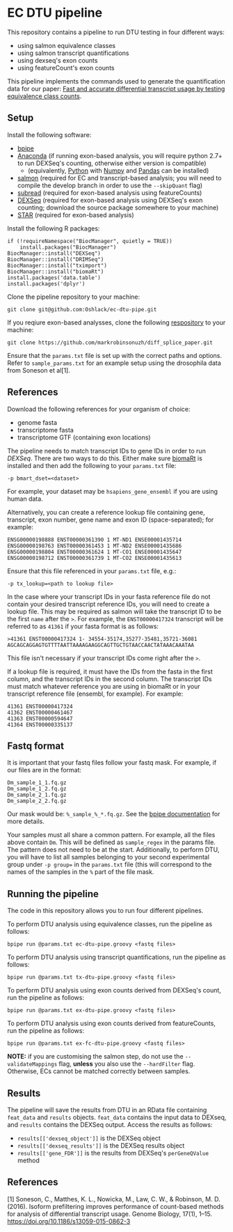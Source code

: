 EC DTU pipeline
===============

This repository contains a pipeline to run DTU testing in four different ways:

* using salmon equivalence classes
* using salmon transcript quantifications
* using dexseq's exon counts
* using featureCount's exon counts

This pipeline implements the commands used to generate the quantification data for our paper: [Fast and accurate differential transcript usage by testing equivalence class counts](https://doi.org/10.1101/501106).

Setup
-----

Install the following software:

* [bpipe](https://github.com/ssadedin/bpipe/releases)
* [Anaconda](https://www.anaconda.com/distribution/#download-section) (if running exon-based analysis, you will require python 2.7+ to run DEXSeq's counting, otherwise either version is compatible)
  * (equivalently, [Python](https://www.python.org/downloads/) with [Numpy](http://www.numpy.org/) and [Pandas](https://pandas.pydata.org/) can be installed)
* [salmon](https://github.com/COMBINE-lab/salmon) (required for EC and transcript-based analysis; you will need to compile the develop branch in order to use the `--skipQuant` flag)
* [subread](https://sourceforge.net/projects/subread/files/subread-1.6.3/) (required for exon-based analysis using featureCounts)
* [DEXSeq](http://bioconductor.org/packages/release/bioc/html/DEXSeq.html) (required for exon-based analysis using DEXSeq's exon counting; download the source package somewhere to your machine)
* [STAR](https://github.com/alexdobin/STAR) (required for exon-based analysis)

Install the following R packages:

```
if (!requireNamespace("BiocManager", quietly = TRUE))
    install.packages("BiocManager")
BiocManager::install("DEXSeq")
BiocManager::install("DRIMSeq")
BiocManager::install("tximport")
BiocManager::install("biomaRt")
install.packages('data.table')
install.packages('dplyr')
```

Clone the pipeline repository to your machine:

```
git clone git@github.com:Oshlack/ec-dtu-pipe.git
```

If you reqiure exon-based analysses, clone the following [respository](https://github.com/markrobinsonuzh/diff_splice_paper.git) to your machine:

```
git clone https://github.com/markrobinsonuzh/diff_splice_paper.git
```

Ensure that the `params.txt` file is set up with the correct paths and options. Refer to `sample_params.txt` for an example setup using the drosophila data from Soneson et al[1].

References
----------

Download the following references for your organism of choice:

* genome fasta
* transcriptome fasta
* transcriptome GTF (containing exon locations)

The pipeline needs to match transcript IDs to gene IDs in order to run _DEXSeq_. There are two ways to do this. Either make sure [biomaRt](https://bioconductor.org/packages/release/bioc/html/biomaRt.html) is installed and then add the following to your `params.txt` file:

```
-p bmart_dset=<dataset>
```

For example, your dataset may be `hsapiens_gene_ensembl` if you are using human data.

Alternatively, you can create a reference lookup file containing gene, transcript, exon number, gene name and exon ID (space-separated); for example:

```
ENSG00000198888 ENST00000361390 1 MT-ND1 ENSE00001435714
ENSG00000198763 ENST00000361453 1 MT-ND2 ENSE00001435686
ENSG00000198804 ENST00000361624 1 MT-CO1 ENSE00001435647
ENSG00000198712 ENST00000361739 1 MT-CO2 ENSE00001435613
```

Ensure that this file referenced in your `params.txt` file, e.g.:

```
-p tx_lookup=<path to lookup file>
```

In the case where your transcript IDs in your fasta reference file do not contain your desired transcript reference IDs, you will need to create a lookup file. This may be required as salmon will take the transcript ID to be the first `name` after the `>`. For example, the `ENST00000417324` transcript will be referred to as `41361` if your fasta format is as follows:

```
>41361 ENST00000417324 1- 34554-35174,35277-35481,35721-36081
AGCAGCAGGAGTGTTTTAATTAAAAGAAGGCAGTTGCTGTAACCAACTATAAACAAATAA
```

This file isn't necessary if your transcript IDs come right after the `>`.

If a lookup file is required, it must have the IDs from the fasta in the first column, and the transcript IDs in the second column. The transcript IDs must match whatever reference you are using in biomaRt or in your transcript reference file (ensembl, for example). For example:

```
41361 ENST00000417324
41362 ENST00000461467
41363 ENST00000594647
41364 ENST00000335137
```

Fastq format
------------

It is important that your fastq files follow your fastq mask. For example, if our files are in the format:

```
Dm_sample_1_1.fq.gz
Dm_sample_1_2.fq.gz
Dm_sample_2_1.fq.gz
Dm_sample_2_2.fq.gz
```

Our mask would be: `%_sample_%_*.fq.gz`. See the [bpipe documentation](http://docs.bpipe.org/Overview/Introduction/) for more details.

Your samples must all share a common pattern. For example, all the files above contain `Dm`. This will be defined as `sample_regex` in the params file. The pattern does not need to be at the start. Additionally, to perform DTU, you will have to list all samples belonging to your second experimental group under `-p group=` in the `params.txt` file (this will correspond to the names of the samples in the `%` part of the file mask.

Running the pipeline
--------------------

The code in this repository allows you to run four different pipelines.

To perform DTU analysis using equivalence classes, run the pipeline as follows:

```
bpipe run @params.txt ec-dtu-pipe.groovy <fastq files>
```

To perform DTU analysis using transcript quantifications, run the pipeline as follows:

```
bpipe run @params.txt tx-dtu-pipe.groovy <fastq files>
```

To perform DTU analysis using exon counts derived from DEXSeq's count, run the pipeline as follows:

```
bpipe run @params.txt ex-dtu-pipe.groovy <fastq files>
```

To perform DTU analysis using exon counts derived from featureCounts, run the pipeline as follows:

```
bpipe run @params.txt ex-fc-dtu-pipe.groovy <fastq files>
```

**NOTE:** if you are customising the salmon step, do not use the `--validateMappings` flag, **unless** you also use the `--hardFilter` flag. Otherwise, ECs cannot be matched correctly between samples.

Results
-------

The pipeline will save the results from DTU in an RData file containing `feat_data` and `results` objects. `feat_data` contains the input data to DEXseq, and `results` contains the DEXSeq output. Access the results as follows:

* `results[['dexseq_object']]` is the DEXSeq object
* `results[['dexseq_results']]` is the DEXSeq results object
* `results[['gene_FDR']]` is the results from DEXSeq's `perGeneQValue` method

References
----------
[1] Soneson, C., Matthes, K. L., Nowicka, M., Law, C. W., & Robinson, M. D. (2016). Isoform prefiltering improves performance of count-based methods for analysis of differential transcript usage. Genome Biology, 17(1), 1–15. https://doi.org/10.1186/s13059-015-0862-3

